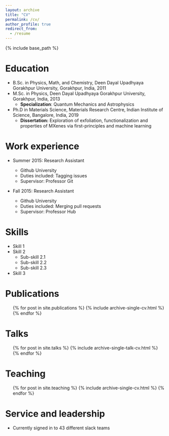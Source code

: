 ```yaml
---
layout: archive
title: "CV"
permalink: /cv/
author_profile: true
redirect_from:
  - /resume
---
```


{% include base_path %}

Education
======
* B.Sc. in Physics, Math, and Chemistry, Deen Dayal Upadhyaya Gorakhpur University, Gorakhpur, India, 2011
* M.Sc. in Physics, Deen Dayal Upadhyaya Gorakhpur University, Gorakhpur, India, 2013
  * **Specialization**: Quantum Mechanics and Astrophysics
* Ph.D in Materials Science, Materials Research Centre, Indian Institute of Science, Bangalore, India, 2019
  * **Dissertation:** Exploration of exfoliation, functionalization and properties of MXenes via first-principles and machine learning

Work experience
======
* Summer 2015: Research Assistant
  * Github University
  * Duties included: Tagging issues
  * Supervisor: Professor Git

* Fall 2015: Research Assistant
  * Github University
  * Duties included: Merging pull requests
  * Supervisor: Professor Hub
  
Skills
======
* Skill 1
* Skill 2
  * Sub-skill 2.1
  * Sub-skill 2.2
  * Sub-skill 2.3
* Skill 3

Publications
======
  <ul>{% for post in site.publications %}
    {% include archive-single-cv.html %}
  {% endfor %}</ul>
  
Talks
======
  <ul>{% for post in site.talks %}
    {% include archive-single-talk-cv.html %}
  {% endfor %}</ul>
  
Teaching
======
  <ul>{% for post in site.teaching %}
    {% include archive-single-cv.html %}
  {% endfor %}</ul>
  
Service and leadership
======
* Currently signed in to 43 different slack teams
